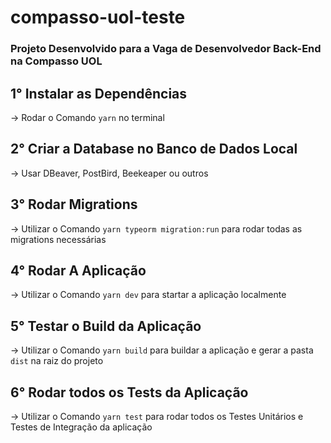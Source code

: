 # compasso-uol-teste

### Projeto Desenvolvido para a Vaga de Desenvolvedor Back-End na Compasso UOL

## 1° Instalar as Dependências
-> Rodar o Comando `yarn` no terminal

## 2° Criar a Database no Banco de Dados Local
-> Usar DBeaver, PostBird, Beekeaper ou outros

## 3° Rodar Migrations
-> Utilizar o Comando `yarn typeorm migration:run` para rodar todas as migrations necessárias

## 4° Rodar A Aplicação
-> Utilizar o Comando `yarn dev` para startar a aplicação localmente

## 5° Testar o Build da Aplicação
-> Utilizar o Comando `yarn build` para buildar a aplicação e gerar a pasta `dist` na raiz do projeto

## 6° Rodar todos os Tests da Aplicação
-> Utilizar o Comando `yarn test` para rodar todos os Testes Unitários e Testes de Integração da aplicação
